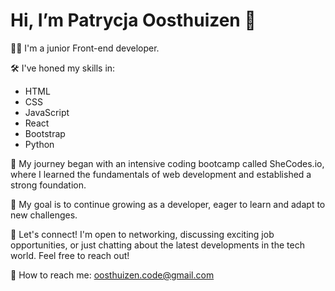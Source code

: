 # Hi, I’m Patrycja Oosthuizen 👋

👩‍💻 I'm a junior Front-end developer.

🛠️  I've honed my skills in:
* HTML
* CSS
* JavaScript
* React
* Bootstrap
* Python
  
🚀 My journey began with an intensive coding bootcamp called SheCodes.io, where I learned the fundamentals of web development and established a strong foundation.

🎯 My goal is to continue growing as a developer, eager to learn and adapt to new challenges.

🌟 Let's connect! I'm open to networking, discussing exciting job opportunities, or just chatting about the latest developments in the tech world. Feel free to reach out!

📧 How to reach me: oosthuizen.code@gmail.com

<!---
PatrycjaOosthuizen/PatrycjaOosthuizen is a ✨ special ✨ repository because its `README.md` (this file) appears on your GitHub profile.
You can click the Preview link to take a look at your changes.
--->

